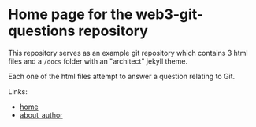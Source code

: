 # Home page for the web3-git-questions repository

This repository serves as an example git repository which contains 3 html files and a `/docs` folder with an "architect"
jekyll theme.
 
Each one of the html files attempt to answer a question relating to Git.

Links:
- [home](index.md)
- [about_author](author.md)